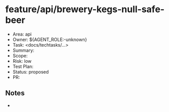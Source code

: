 # feature/api/brewery-kegs-null-safe-beer

- Area: api
- Owner: ${AGENT_ROLE:-unknown}
- Task: <docs/techtasks/...>
- Summary: <purpose>
- Scope: <paths>
- Risk: low
- Test Plan: <steps>
- Status: proposed
- PR: <tbd>

## Notes
- <design notes>
